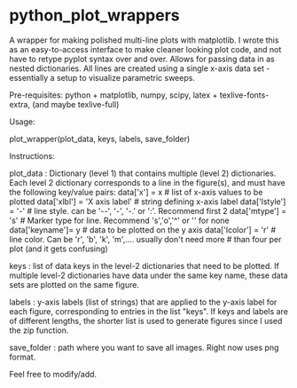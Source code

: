 # python_plot_wrappers
A wrapper for making polished multi-line plots with matplotlib. 
I wrote this as an easy-to-access interface to make cleaner looking plot code, and not have to retype 
pyplot syntax over and over. Allows for passing data in as nested dictionaries. 
All lines are created using a single x-axis data set - essentially a setup to visualize parametric sweeps.

Pre-requisites:
python + matplotlib, numpy, scipy, latex + texlive-fonts-extra, (and maybe texlive-full)

Usage: 

plot_wrapper(plot_data, keys, labels, save_folder)

Instructions:

plot_data   : Dictionary (level 1) that contains multiple  (level 2) dictionaries. Each level 2 dictionary corresponds to 
              a line in the figure(s), and must have the following key/value pairs:
              data['x']      = x                 # list of x-axis values to be plotted
              data['xlbl']   = 'X axis  label'   # string defining x-axis label
              data['lstyle'] = '-'               # line style. can be '--', '-', '-.' or ':'. Recommend first 2
              data['mtype']  = 's'               # Marker type for line. Recommend 's','o','^' or '' for none
              data['keyname']= y                 # data to be plotted on the y axis
              data['lcolor'] = 'r'               # line color. Can be 'r', 'b', 'k', 'm',.... usually don't need more
                                                 # than four per plot (and it gets confusing)
              
keys        : list of data keys in the level-2 dictionaries that need to be plotted. If multiple level-2 dictionaries have 
              data under the same key name, these data sets are plotted on the same figure.

labels      : y-axis labels (list of strings) that are applied to the y-axis label for each figure, corresponding to entries
              in the list "keys". If keys and labels are of different lengths, the shorter list is used to generate figures
              since I used the zip function.
              
save_folder : path where you want to save all images. Right now uses png format. 

Feel free to modify/add.
